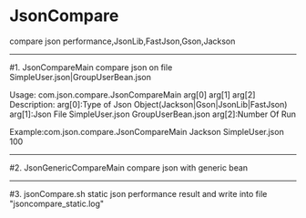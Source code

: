 # JsonCompare
compare json performance,JsonLib,FastJson,Gson,Jackson

-------------------------------------------------------------------------------------------------
#1. JsonCompareMain compare json on file SimpleUser.json|GroupUserBean.json

Usage:
com.json.compare.JsonCompareMain arg[0] arg[1] arg[2]
Description:
arg[0]:Type of Json Object(Jackson|Gson|JsonLib|FastJson)
arg[1]:Json File
          SimpleUser.json
          GroupUserBean.json
arg[2]:Number Of Run

Example:com.json.compare.JsonCompareMain Jackson SimpleUser.json 100

-------------------------------------------------------------------------------------------------

#2. JsonGenericCompareMain compare json with generic bean


-------------------------------------------------------------------------------------------------

#3. jsonCompare.sh static json performance result and write into file "jsoncompare_static.log"






